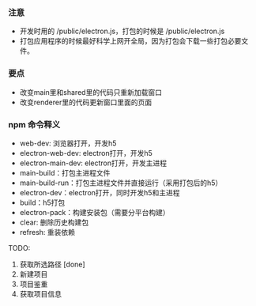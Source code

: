 ### 注意

* 开发时用的 /public/electron.js，打包的时候是 /public/electron.js
* 打包应用程序的时候最好科学上网开全局，因为打包会下载一些打包必要文件。


### 要点

* 改变main里和shared里的代码只重新加载窗口
* 改变renderer里的代码更新窗口里面的页面


### npm 命令释义

* web-dev: 浏览器打开，开发h5
* electron-web-dev: electron打开，开发h5
* electron-main-dev: electron打开，开发主进程
* main-build：打包主进程文件
* main-build-run：打包主进程文件并直接运行（采用打包后的h5）
* electron-dev：electron打开，同时开发h5和主进程
* build：h5打包
* electron-pack：构建安装包（需要分平台构建）
* clear: 删除历史构建包
* refresh: 重装依赖


TODO:
1. 获取所选路径 [done]
2. 新建项目 
3. 项目鉴重
4. 获取项目信息